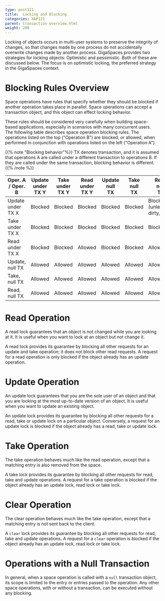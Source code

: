 ```yaml
---
type: post121
title:  Locking and Blocking
categories: XAP121
parent: transaction-overview.html
weight: 200
---
```



Locking of objects occurs in multi-user systems to preserve the integrity of changes, so that changes made by one process do not accidentally overwrite changes made by another process.
GigaSpaces provides two strategies for locking objects: Optimistic and pessimistic. Both of these are discussed below. The focus is on optimistic locking, the preferred strategy in the GigaSpaces context.



# Blocking Rules Overview

Space operations have rules that specify whether they should be blocked if another operation takes place in parallel. Space operations can accept a transaction object, and this object can effect locking behavior.

These rules should be considered very carefully when building space-based applications, especially in scenarios with many concurrent users.
The following table describes space operation blocking rules. The operations listed on the top ("Operation B") are blocked, or allowed, when performed in conjunction with operations listed on the left ("Operation A").

{{% note "Blocking behavior"%}}
TX denotes transaction, and it is assumed that operations A are called under a different transaction to operations B. If they are called under the same transaction, blocking behavior is different.
{{% /note %}}


|Oper. A / Oper. B|Update <br>under <br>TX Y|Take <br> under<br> TX Y|Read <br> under <br>TX Y|Update<br> null <br>TX|Take<br> null <br>TX|Read<br> null<br> TX|
|-----------------|-----------------|----------------|----------------|-----------------|---------------|---------------|
|Update under TX X| Blocked|Blocked|Blocked|Blocked|Blocked|Blocked <br>(unless in dirty_read) |
|Take under TX X|Blocked|Blocked|Blocked|Blocked|Blocked|Blocked|
|Read under TX X|Blocked|Blocked|Allowed|Blocked|Blocked|Allowed|
|Update, null TX|Allowed|Allowed|Allowed|Allowed|Allowed|Allowed|
|Take, null TX|Allowed|Allowed|Allowed|Allowed|Allowed|Allowed|
|Read, null TX|Allowed|Allowed|Allowed|Allowed|Allowed|Allowed|

# Read Operation

A read lock guarantees that an object is not changed while you are looking at it. It is useful when you want to look at an object but not change it.

A read lock provides its guarantee by blocking all other requests for an update and take operation; it does not block other read requests. A request for a read operation is only blocked if the object already has an update operation.

# Update Operation

An update lock guarantees that you are the sole user of an object and that you are looking at the most up-to-date version of an object. It is useful when you want to update an existing object.

An update lock provides its guarantee by blocking all other requests for a read, take or update lock on a particular object. Conversely, a request for an update lock is blocked if the object already has a read, take or update lock.

# Take Operation

The take operation behaves much like the read operation, except that a matching entry is also removed from the space.

A take lock provides its guarantee by blocking all other requests for read, take and update operations. A request for a take operation is blocked if the object already has an update lock, read lock or take lock.

# Clear Operation

The clear operation behaves much like the take operation, except that a matching entry is not sent back to the client.

A `clear` lock provides its guarantee by blocking all other requests for read, take and update operations. A request for a `clear` operation is blocked if the object already has an update lock, read lock or take lock.

# Operations with a Null Transaction

In general, when a space operation is called with a `null` transaction object, its scope is limited to the entry or entries passed to the operation. Any other space operations, with or without a transaction, can be executed without any blocking.


